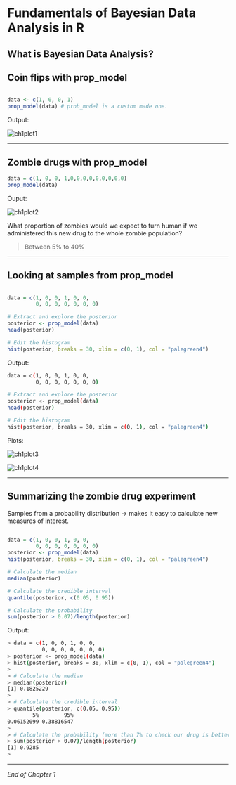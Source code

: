 # Fundamentals of Bayesian Data Analysis in R

## What is Bayesian Data Analysis?


## Coin flips with prop_model

```r

data <- c(1, 0, 0, 1)
prop_model(data) # prob_model is a custom made one. 

```

Output:

![ch1plot1](ch1plot1.png)
***


## Zombie drugs with prop_model

```r
data = c(1, 0, 0, 1,0,0,0,0,0,0,0,0,0)
prop_model(data)

```

Ouput:

![ch1plot2](ch1plot2.png)

What proportion of zombies would we expect to turn human if we administered this new drug to the whole zombie population?

> Between 5% to 40%

***

## Looking at samples from prop_model

```r

data = c(1, 0, 0, 1, 0, 0,
         0, 0, 0, 0, 0, 0, 0)

# Extract and explore the posterior
posterior <- prop_model(data)
head(posterior)

# Edit the histogram
hist(posterior, breaks = 30, xlim = c(0, 1), col = "palegreen4")

```

Output:

```bash
data = c(1, 0, 0, 1, 0, 0,
         0, 0, 0, 0, 0, 0, 0)

# Extract and explore the posterior
posterior <- prop_model(data)
head(posterior)

# Edit the histogram
hist(posterior, breaks = 30, xlim = c(0, 1), col = "palegreen4")

```
Plots:

![ch1plot3](ch1plot3.png)

![ch1plot4](ch1plot4.png)

***

## Summarizing the zombie drug experiment

Samples from a probability distribution  -> makes it easy to calculate new measures of interest.

```r

data = c(1, 0, 0, 1, 0, 0,
         0, 0, 0, 0, 0, 0, 0)
posterior <- prop_model(data)
hist(posterior, breaks = 30, xlim = c(0, 1), col = "palegreen4")

# Calculate the median
median(posterior)

# Calculate the credible interval
quantile(posterior, c(0.05, 0.95))

# Calculate the probability
sum(posterior > 0.07)/length(posterior)

```

Output:

```bash
> data = c(1, 0, 0, 1, 0, 0,
           0, 0, 0, 0, 0, 0, 0)
> posterior <- prop_model(data)
> hist(posterior, breaks = 30, xlim = c(0, 1), col = "palegreen4")
> 
> # Calculate the median
> median(posterior)
[1] 0.1825229
> 
> # Calculate the credible interval
> quantile(posterior, c(0.05, 0.95))
        5%        95% 
0.06152099 0.38816547
> 
> # Calculate the probability (more than 7% to check our drug is better than competitors)
> sum(posterior > 0.07)/length(posterior)
[1] 0.9285
> 

```

***

*End of Chapter 1*
